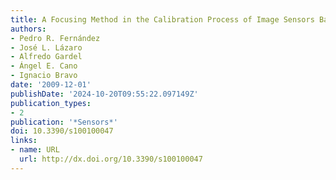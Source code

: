 ```yaml
---
title: A Focusing Method in the Calibration Process of Image Sensors Based on IOFBs
authors:
- Pedro R. Fernández
- José L. Lázaro
- Alfredo Gardel
- Ángel E. Cano
- Ignacio Bravo
date: '2009-12-01'
publishDate: '2024-10-20T09:55:22.097149Z'
publication_types:
- 2
publication: '*Sensors*'
doi: 10.3390/s100100047
links:
- name: URL
  url: http://dx.doi.org/10.3390/s100100047
---
```

